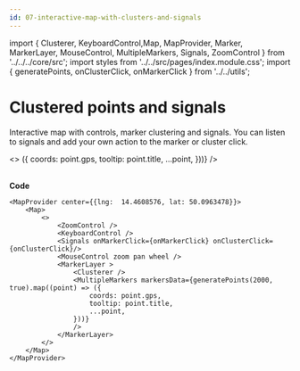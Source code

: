 ```yaml
---
id: 07-interactive-map-with-clusters-and-signals
---
```


import { Clusterer, KeyboardControl,Map,
MapProvider, Marker, MarkerLayer, MouseControl, MultipleMarkers, Signals, ZoomControl } from '../../../core/src';
import styles from '../../src/pages/index.module.css';
import { generatePoints, onClusterClick, onMarkerClick } from '../../utils';

# Clustered points and signals

Interactive map with controls, marker clustering and signals. You can listen to signals and add your own action to the marker or cluster click.

<div>
  <section className={styles.sMap}>
		<MapProvider center={{lng:  14.4608576, lat: 50.0963478}}>
			<Map>
				<>
					<ZoomControl />
					<KeyboardControl />
					<Signals onMarkerClick={onMarkerClick} onClusterClick={onClusterClick}/>
					<MouseControl zoom pan wheel />
					<MarkerLayer >
						<Clusterer />
						<MultipleMarkers markersData={generatePoints(2000, true).map((point) => ({
							coords: point.gps,
							tooltip: point.title,
							...point,
						}))}
						/>
					</MarkerLayer>
				</>
    	</Map>
    </MapProvider>
  </section>
</div>

<br />

**Code**

```
<MapProvider center={{lng:  14.4608576, lat: 50.0963478}}>
	<Map>
		<>
			<ZoomControl />
			<KeyboardControl />
			<Signals onMarkerClick={onMarkerClick} onClusterClick={onClusterClick}/>
			<MouseControl zoom pan wheel />
			<MarkerLayer >
				<Clusterer />
				<MultipleMarkers markersData={generatePoints(2000, true).map((point) => ({
					coords: point.gps,
					tooltip: point.title,
					...point,
				}))}
				/>
			</MarkerLayer>
		</>
	</Map>
</MapProvider>
```
